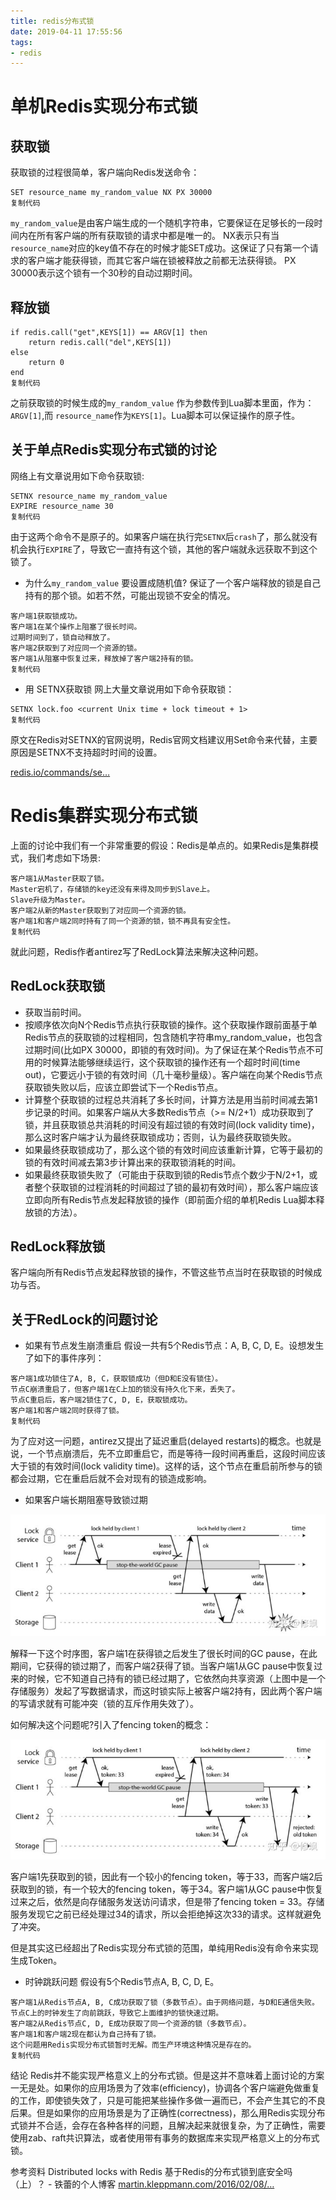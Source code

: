 ```yaml
---
title: redis分布式锁
date: 2019-04-11 17:55:56
tags:
- redis
---
```


# 单机Redis实现分布式锁

## 获取锁

获取锁的过程很简单，客户端向Redis发送命令：

```
SET resource_name my_random_value NX PX 30000
复制代码
```

`my_random_value`是由客户端生成的一个随机字符串，它要保证在足够长的一段时间内在所有客户端的所有获取锁的请求中都是唯一的。 NX表示只有当`resource_name`对应的key值不存在的时候才能SET成功。这保证了只有第一个请求的客户端才能获得锁，而其它客户端在锁被释放之前都无法获得锁。 PX 30000表示这个锁有一个30秒的自动过期时间。

## 释放锁

```
if redis.call("get",KEYS[1]) == ARGV[1] then
    return redis.call("del",KEYS[1])
else
    return 0
end
复制代码
```

之前获取锁的时候生成的`my_random_value` 作为参数传到Lua脚本里面，作为：`ARGV[1]`,而 `resource_name`作为`KEYS[1]`。Lua脚本可以保证操作的原子性。

## 关于单点Redis实现分布式锁的讨论

网络上有文章说用如下命令获取锁:

```
SETNX resource_name my_random_value
EXPIRE resource_name 30
复制代码
```

由于这两个命令不是原子的。如果客户端在执行完`SETNX`后`crash`了，那么就没有机会执行`EXPIRE`了，导致它一直持有这个锁，其他的客户端就永远获取不到这个锁了。

- 为什么`my_random_value` 要设置成随机值? 保证了一个客户端释放的锁是自己持有的那个锁。如若不然，可能出现锁不安全的情况。

```
客户端1获取锁成功。
客户端1在某个操作上阻塞了很长时间。
过期时间到了，锁自动释放了。
客户端2获取到了对应同一个资源的锁。
客户端1从阻塞中恢复过来，释放掉了客户端2持有的锁。
复制代码
```

- 用 SETNX获取锁 网上大量文章说用如下命令获取锁：

```
SETNX lock.foo <current Unix time + lock timeout + 1>
复制代码
```

原文在Redis对SETNX的官网说明，Redis官网文档建议用Set命令来代替，主要原因是SETNX不支持超时时间的设置。

[redis.io/commands/se…](https://link.juejin.im?target=https%3A%2F%2Fredis.io%2Fcommands%2Fsetnx)

# Redis集群实现分布式锁

上面的讨论中我们有一个非常重要的假设：Redis是单点的。如果Redis是集群模式，我们考虑如下场景:

```
客户端1从Master获取了锁。
Master宕机了，存储锁的key还没有来得及同步到Slave上。
Slave升级为Master。
客户端2从新的Master获取到了对应同一个资源的锁。
客户端1和客户端2同时持有了同一个资源的锁，锁不再具有安全性。
复制代码
```

就此问题，Redis作者antirez写了RedLock算法来解决这种问题。

## RedLock获取锁

- 获取当前时间。
- 按顺序依次向N个Redis节点执行获取锁的操作。这个获取操作跟前面基于单Redis节点的获取锁的过程相同，包含随机字符串my_random_value，也包含过期时间(比如PX 30000，即锁的有效时间)。为了保证在某个Redis节点不可用的时候算法能够继续运行，这个获取锁的操作还有一个超时时间(time out)，它要远小于锁的有效时间（几十毫秒量级）。客户端在向某个Redis节点获取锁失败以后，应该立即尝试下一个Redis节点。
- 计算整个获取锁的过程总共消耗了多长时间，计算方法是用当前时间减去第1步记录的时间。如果客户端从大多数Redis节点（>= N/2+1）成功获取到了锁，并且获取锁总共消耗的时间没有超过锁的有效时间(lock validity time)，那么这时客户端才认为最终获取锁成功；否则，认为最终获取锁失败。
- 如果最终获取锁成功了，那么这个锁的有效时间应该重新计算，它等于最初的锁的有效时间减去第3步计算出来的获取锁消耗的时间。
- 如果最终获取锁失败了（可能由于获取到锁的Redis节点个数少于N/2+1，或者整个获取锁的过程消耗的时间超过了锁的最初有效时间），那么客户端应该立即向所有Redis节点发起释放锁的操作（即前面介绍的单机Redis Lua脚本释放锁的方法）。

## RedLock释放锁

客户端向所有Redis节点发起释放锁的操作，不管这些节点当时在获取锁的时候成功与否。

## 关于RedLock的问题讨论

- 如果有节点发生崩溃重启 假设一共有5个Redis节点：A, B, C, D, E。设想发生了如下的事件序列：

```
客户端1成功锁住了A, B, C，获取锁成功（但D和E没有锁住）。
节点C崩溃重启了，但客户端1在C上加的锁没有持久化下来，丢失了。
节点C重启后，客户端2锁住了C, D, E，获取锁成功。
客户端1和客户端2同时获得了锁。
复制代码
```

为了应对这一问题，antirez又提出了延迟重启(delayed restarts)的概念。也就是说，一个节点崩溃后，先不立即重启它，而是等待一段时间再重启，这段时间应该大于锁的有效时间(lock validity time)。这样的话，这个节点在重启前所参与的锁都会过期，它在重启后就不会对现有的锁造成影响。

- 如果客户端长期阻塞导致锁过期



![img](<assets/16a07877f982bd5c.png>)



解释一下这个时序图，客户端1在获得锁之后发生了很长时间的GC pause，在此期间，它获得的锁过期了，而客户端2获得了锁。当客户端1从GC pause中恢复过来的时候，它不知道自己持有的锁已经过期了，它依然向共享资源（上图中是一个存储服务）发起了写数据请求，而这时锁实际上被客户端2持有，因此两个客户端的写请求就有可能冲突（锁的互斥作用失效了）。

如何解决这个问题呢?引入了fencing token的概念：



![img](<assets/16a07879db4e469e.png>)



客户端1先获取到的锁，因此有一个较小的fencing token，等于33，而客户端2后获取到的锁，有一个较大的fencing token，等于34。客户端1从GC pause中恢复过来之后，依然是向存储服务发送访问请求，但是带了fencing token = 33。存储服务发现它之前已经处理过34的请求，所以会拒绝掉这次33的请求。这样就避免了冲突。

但是其实这已经超出了Redis实现分布式锁的范围，单纯用Redis没有命令来实现生成Token。

- 时钟跳跃问题 假设有5个Redis节点A, B, C, D, E。

```
客户端1从Redis节点A, B, C成功获取了锁（多数节点）。由于网络问题，与D和E通信失败。
节点C上的时钟发生了向前跳跃，导致它上面维护的锁快速过期。
客户端2从Redis节点C, D, E成功获取了同一个资源的锁（多数节点）。
客户端1和客户端2现在都认为自己持有了锁。
这个问题用Redis实现分布式锁暂时无解。而生产环境这种情况是存在的。
复制代码
```

结论 Redis并不能实现严格意义上的分布式锁。但是这并不意味着上面讨论的方案一无是处。如果你的应用场景为了效率(efficiency)，协调各个客户端避免做重复的工作，即使锁失效了，只是可能把某些操作多做一遍而已，不会产生其它的不良后果。但是如果你的应用场景是为了正确性(correctness)，那么用Redis实现分布式锁并不合适，会存在各种各样的问题，且解决起来就很复杂，为了正确性，需要使用zab、raft共识算法，或者使用带有事务的数据库来实现严格意义上的分布式锁。

参考资料 Distributed locks with Redis 基于Redis的分布式锁到底安全吗（上）？ - 铁蕾的个人博客 [martin.kleppmann.com/2016/02/08/…](https://link.juejin.im?target=https%3A%2F%2Fmartin.kleppmann.com%2F2016%2F02%2F08%2Fhow-to-do-distributed-locking.html)

